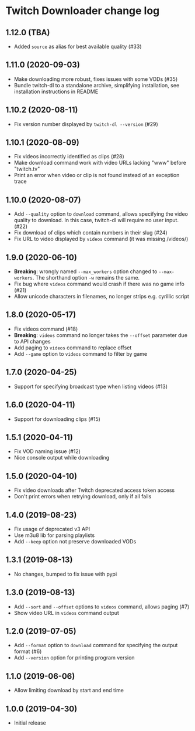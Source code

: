 Twitch Downloader change log
============================

1.12.0 (TBA)
-------------------

* Added `source` as alias for best available quality (#33)

1.11.0 (2020-09-03)
-------------------

* Make downloading more robust, fixes issues with some VODs (#35)
* Bundle twitch-dl to a standalone archive, simplifying installation, see
  installation instructions in README

1.10.2 (2020-08-11)
-------------------

* Fix version number displayed by `twitch-dl --version` (#29)

1.10.1 (2020-08-09)
-------------------

* Fix videos incorrectly identified as clips (#28)
* Make download command work with video URLs lacking "www" before "twitch.tv"
* Print an error when video or clip is not found instead of an exception trace

1.10.0 (2020-08-07)
-------------------

* Add `--quality` option to `download` command, allows specifying the video
  quality to download. In this case, twitch-dl will require no user input. (#22)
* Fix download of clips which contain numbers in their slug (#24)
* Fix URL to video displayed by `videos` command (it was missing /videos/)

1.9.0 (2020-06-10)
------------------

* **Breaking**: wrongly named `--max_workers` option changed to `--max-workers`.
  The shorthand option `-w` remains the same.
* Fix bug where `videos` command would crash if there was no game info (#21)
* Allow unicode characters in filenames, no longer strips e.g. cyrillic script

1.8.0 (2020-05-17)
------------------

* Fix videos command (#18)
* **Breaking**: `videos` command no longer takes the `--offset` parameter due to
  API changes
* Add paging to `videos` command to replace offset
* Add `--game` option to `videos` command to filter by game

1.7.0 (2020-04-25)
------------------

* Support for specifying broadcast type when listing videos (#13)

1.6.0 (2020-04-11)
------------------

* Support for downloading clips (#15)

1.5.1 (2020-04-11)
------------------

* Fix VOD naming issue (#12)
* Nice console output while downloading

1.5.0 (2020-04-10)
------------------

* Fix video downloads after Twitch deprecated access token access
* Don't print errors when retrying download, only if all fails

1.4.0 (2019-08-23)
------------------

* Fix usage of deprecated v3 API
* Use m3u8 lib for parsing playlists
* Add `--keep` option not preserve downloaded VODs

1.3.1 (2019-08-13)
------------------

* No changes, bumped to fix issue with pypi

1.3.0 (2019-08-13)
------------------

* Add `--sort` and `--offset` options to `videos` command, allows paging (#7)
* Show video URL in `videos` command output

1.2.0 (2019-07-05)
------------------

* Add `--format` option to `download` command for specifying the output format (#6)
* Add `--version` option for printing program version

1.1.0 (2019-06-06)
------------------

* Allow limiting download by start and end time

1.0.0 (2019-04-30)
------------------

* Initial release
